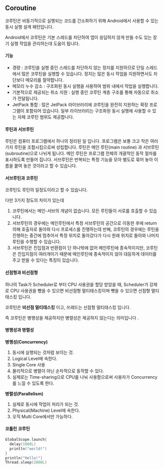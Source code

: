 ## Coroutine

코루틴은 비동기적으로 실행되는 코드를 간소화하기 위해 Android에서 사용할 수 있는 동시 실행 설계 패턴입니다.

Android에서 코루틴은 기본 스레드를 차단하여 앱이 응답하지 않게 만들 수도 있는 장기 실행 작업을 관리하는데 도움이 됩니다.



#### 기능

+ 경량 : 코루틴을 실행 중인 스레드를 차단하지 않는 정지를 지원하므로 단일 스레드에서 많은 코루틴을 실행할 수 있습니다. 정지는 많은 동시 작업을 지원하면서도 차단보다 메모리를 절약합니다.
+ 메모리 누수 감소 : 구조화된 동시 실행을 사용하여 범위 내에서 작업을 실행합니다.
+ 기본적으로 제공되는 취소 지원 : 실행 중인 코루틴 계층 구조를 통해 자동으로 취소가 전달됩니다.
+ JetPack 통합 : 많은 JetPack 라이브러리에 코루틴을 완전히 지원하는 확장 프로그램이 포함되어 있습니다. 일부 라이브러리는 구조화된 동시 실행에 사용할 수 있는 자체 코루틴 범위도 제공합니다.



#### 루틴과 서브루틴

루틴은 컴퓨터 프로그램에서 하나의 정리된 일 입니다. 프로그램은 보통 크고 작은 여러가지 루틴을 조합시킴으로써 성립합니다. 루틴은 메인 루틴(main routine) 과 서브루틴(subroutine)으로 나뉘게 됩니다. 메인 루틴은 프로그램 전체의 개괄적인 동작 절차를 표시하도록 만들어 집니다. 서브루틴은 반복되는 특정 기능을 모아 별도로 묶어 놓아 이름을 붙여 놓은 것이라고 할 수 있습니다. 



#### 서브루틴과 코루틴

코루틴도 루틴의 일정도이라고 할 수 있습니다. 

다만 3가지 정도의 차이가 있는데 

1. 코루틴에서는 메인-서브의 개념이 없습니다. 모든 루틴들이 서로를 호출할 수 있습니다.
2. 서브루틴의 경우에는 메인루틴에서 특정 서브루틴의 공간으로 이동한 후에 return 의해 호출자로 돌아와 다시 프로세스를 진행하는데 반해, 코루틴의 경우에는 루틴을 진행하는 중간에 멈추어서 특정 위치로 돌아갔다가 다시 원래 위치로 돌아와 나머지 루틴을 수행할 수 있습니다.
3. 서브루틴은 진입점과 반환점이 단 하나밖에 없어 메인루틴에 종속적이지만, 코루틴은 진입지점이 여러개이기 때문에 메인루틴에 종속적이지 않아 대등하게 데이터를 주고 받을 수 있다는 특징이 있습니다.



#### 선점형과 비선점형

하나의 Task가 Scheduler로 부터 CPU 사용권을 할당 받았을 때, Scheduler가 강제로 CPU 사용권을 뺐을 수 있으면 비선점형 멀티태스킹이며 뺏을 수 있으면 선점형 멀티태스킹 입니다.



코루틴은 **비선점 멀티태스킹** 이고, 쓰레드는 선점형 멀티태스킹 입니다.

즉 코루틴은 병행성을 제공하지만 병렬성은 제공하지 않는다는 의미입니다 .



#### 병행성과 병렬성 

**병행성(Concurrency)**

1. 동시에 실행되는 것처럼 보이는 것.
2. Logical Level에 속한다.
3. Single Core 사용
4. 물리적으로 병렬이 아닌 순차적으로 동작할 수 있다.
5. 실제로는 Time-sharing으로 CPU를 나눠 사용함으로써 사용자가 Concurrency를 느낄 수 있도록 한다.

**병렬성(Parallelism)**

1. 실제로 동시에 작업이 처리가 되는 것.
2. Physical(Machine) Level에 속한다.
3. 오직 Multi Core에서만 가능하다.



#### 코틀린 코루틴

``` kotlin
GlobalScope.launch{
  delay(1000L)
  println("world!")
}
println("Hello!")
Thread.sleep(2000L)
```

